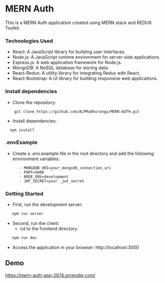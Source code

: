 # MERN Auth
This is a MERN Auth application created using MERN stack and REDUX Toolkit.

### Technologies Used
- React: A JavaScript library for building user interfaces.
- Node.js: A JavaScript runtime environment for server-side applications.
- Express.js: A web application framework for Node.js.
- MongoDB: A NoSQL database for storing data.
- React-Redux: A utility library for integrating Redux with React.
- React-Bootstrap: A UI library for building responsive web applications.

### Install dependencies
- Clone the repository: 
```
    git clone https://github.com/ALPMadhuranga/MERN-AUTH.git
```
- Install dependencies:
```
  npm install
```
### .envExample
- Create a .env.example file in the root directory and add the following environment variables:
  ```
     - MONGODB_URI=your_mongodb_connection_uri
     - PORT=5000
     - NODE_ENV=development
     - JWT_SECRET=your _jwt_secret

  ```
    
### Getting Started
- First, run the development server:

```bash
   npm run server
```

- Second, run the client:
    -  cd to the frontend directory:

```bash
   npm run dev
```

- Access the application in your browser: http://localhost:3000

## Demo
https://mern-auth-app-2874.onrender.com/
